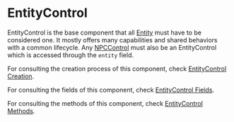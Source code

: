 # EntityControl
EntityControl is the base component that all [Entity](../Entity.md) must have to be considered one. It mostly offers many capabilities and shared behaviors with a common lifecycle. Any [NPCControl](../NPCControl/NPCControl.md) must also be an EntityControl which is accessed through the `entity` field.

For consulting the creation process of this component, check [EntityControl Creation](EntityControl%20Creation.md).

For consulting the fields of this component, check [EntityControl Fields](EntityControl%20Fields.md).

For consulting the methods of this component, check [EntityControl Methods](EntityControl%20Methods.md).
